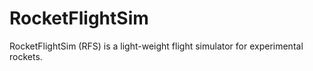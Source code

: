 # RocketFlightSim

RocketFlightSim (RFS) is a light-weight flight simulator for experimental rockets.